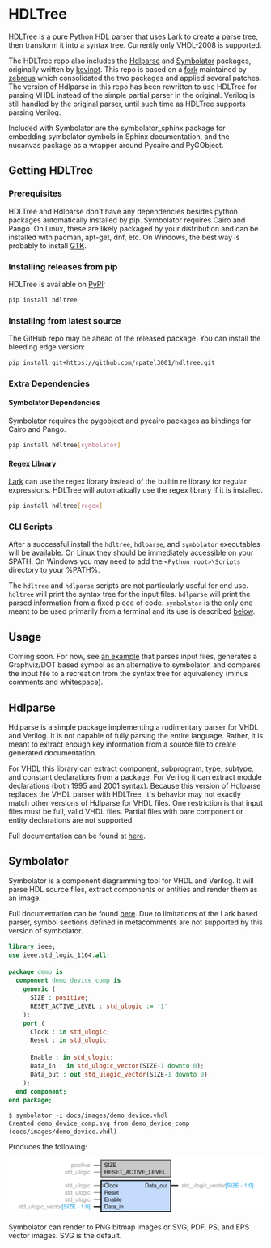 # HDLTree

HDLTree is a pure Python HDL parser that uses [Lark](https://github.com/lark-parser/lark) to create a parse tree, then transform it into a syntax tree. Currently only VHDL-2008 is supported.

The HDLTree repo also includes the [Hdlparse](https://github.com/kevinpt/hdlparse) and [Symbolator](https://github.com/kevinpt/symbolator) packages, originally written by [kevinpt](https://github.com/kevinpt). This repo is based on a [fork](https://github.com/zebreus/symbolator) maintained by [zebreus](https://github.com/zebreus) which consolidated the two packages and applied several patches. The version of Hdlparse in this repo has been rewritten to use HDLTree for parsing VHDL instead of the simple partial parser in the original. Verilog is still handled by the original parser, until such time as HDLTree supports parsing Verilog.

Included with Symbolator are the symbolator_sphinx package for embedding symbolator symbols in Sphinx documentation, and the nucanvas package as a wrapper around Pycairo and PyGObject.

## Getting HDLTree

### Prerequisites

HDLTree and Hdlparse don't have any dependencies besides python packages automatically installed by pip. Symbolator requires Cairo and Pango. On Linux, these are likely packaged by your distribution and can be installed with pacman, apt-get, dnf, etc. On Windows, the best way is probably to install [GTK](https://www.gtk.org/docs/installations/windows/).

### Installing releases from pip

HDLTree is available on [PyPI](https://pypi.org/project/hdltree/):

```sh
pip install hdltree
```

### Installing from latest source

The GitHub repo may be ahead of the released package. You can install the bleeding edge version:

```sh
pip install git+https://github.com/rpatel3001/hdltree.git
```

### Extra Dependencies

#### Symbolator Dependencies

Symbolator requires the pygobject and pycairo packages as bindings for Cairo and Pango.

```sh
pip install hdltree[symbolator]
```

#### Regex Library

[Lark](https://lark-parser.readthedocs.io/en/stable/classes.html#using-unicode-character-classes-with-regex) can use the regex library instead of the builtin re library for regular expressions. HDLTree will automatically use the regex library if it is installed.

```sh
pip install hdltree[regex]
```

### CLI Scripts

After a successful install the `hdltree`, `hdlparse`, and `symbolator` executables will be available. On Linux they should be immediately accessible on your $PATH. On Windows you may need to add the `<Python root>\Scripts` directory to your %PATH%.

The `hdltree` and `hdlparse` scripts are not particularly useful for end use. `hdltree` will print the syntax tree for the input files. `hdlparse` will print the parsed information from a fixed piece of code. `symbolator` is the only one meant to be used primarily from a terminal and its use is described [below](#symbolator).

## Usage

Coming soon. For now, see [an example](examples/example.py) that parses input files, generates a Graphviz/DOT based symbol as an alternative to symbolator, and compares the input file to a recreation from the syntax tree for equivalency (minus comments and whitespace).

## Hdlparse

Hdlparse is a simple package implementing a rudimentary parser for VHDL and Verilog. It is not capable of fully parsing the entire language. Rather, it is meant to extract enough key information from a source file to create generated documentation.

For VHDL this library can extract component, subprogram, type, subtype, and constant declarations from a package. For Verilog it can extract module declarations (both 1995 and 2001 syntax). Because this version of Hdlparse replaces the VHDL parser with HDLTree, it's behavior may not exactly match other versions of Hdlparse for VHDL files. One restriction is that input files must be full, valid VHDL files. Partial files with bare component or entity declarations are not supported.

Full documentation can be found at [here](http://kevinpt.github.io/hdlparse/).

## Symbolator

Symbolator is a component diagramming tool for VHDL and Verilog. It will parse HDL source files, extract components or entities and render them as an image.

Full documentation can be found [here](https://zebreus.github.io/symbolator/). Due to limitations of the Lark based parser, symbol sections defined in metacomments are not supported by this version of symbolator.

```vhdl
library ieee;
use ieee.std_logic_1164.all;

package demo is
  component demo_device_comp is
    generic (
      SIZE : positive;
      RESET_ACTIVE_LEVEL : std_ulogic := '1'
    );
    port (
      Clock : in std_ulogic;
      Reset : in std_ulogic;

      Enable : in std_ulogic;
      Data_in : in std_ulogic_vector(SIZE-1 downto 0);
      Data_out : out std_ulogic_vector(SIZE-1 downto 0)
    );
  end component;
end package;
```

```console
$ symbolator -i docs/images/demo_device.vhdl
Created demo_device_comp.svg from demo_device_comp (docs/images/demo_device.vhdl)
```

Produces the following:

![Demo device diagram](docs/images/demo_device_comp.svg)

Symbolator can render to PNG bitmap images or SVG, PDF, PS, and EPS vector images. SVG is the default.
